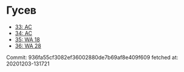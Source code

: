 # Гусев
- [33: AC](33.md)
- [34: AC](34.md)
- [35: WA 18](35.md)
- [36: WA 28](36.md)

Commit: 936fa55cf3082ef36002880de7b69af8e409f609
 fetched at: 20201203-131721

